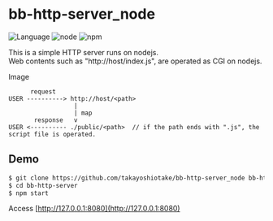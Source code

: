 # bb-http-server_node

![Language](http://img.shields.io/badge/language-javascript-lightgrey.svg?style=flat
)
![node](http://img.shields.io/badge/node-v6.7.0-green.svg?style=flat
)
![npm](http://img.shields.io/badge/npm-v3.10.5-green.svg?style=flat
)

This is a simple HTTP server runs on nodejs.  
Web contents such as "http://host/index.js", are operated as CGI on nodejs.

Image

```
      request
USER ----------> http://host/<path>
                  |
                  | map
       response   v
USER <---------- ./public/<path>  // if the path ends with ".js", the script file is operated.
```

## Demo

```bash
$ git clone https://github.com/takayoshiotake/bb-http-server_node bb-http-server
$ cd bb-http-server
$ npm start
```

Access [http://127.0.0.1:8080](http://127.0.0.1:8080)
